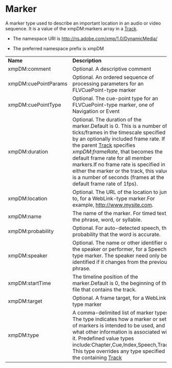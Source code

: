 # Marker

A marker type used to describe an important location in an audio or video sequence. It is a value of the xmpDM:markers array in a [Track](Track.md).

- The namespace URI is http://ns.adobe.com/xmp/1.0/DynamicMedia/

- The preferred namespace prefix is xmpDM

|    |           |    |
|----|-----------|----|
|**Name**|**Description**|**Type**|
|xmpDM:comment|Optional. A descriptive comment  |[Text](./index.md#text)|
|xmpDM:cuePointParams|Optional. An ordered sequence of processing parameters for an FLVCuePoint-type marker  |Ordered array of [CuePointParam](./CuePointParam.md)|
|xmpDM:cuePointType|Optional. The cue-point type for an FLVCuePoint-type marker, one of Navigation or Event  |[Text](./index.md#text)|
|xmpDM:duration|Optional. The duration of the marker.Default is 0. This is a number of ticks/frames in the timescale specified by an optionally included frame rate. If the parent [Track](Track.md) specifies *xmpDM:frameRate*, that becomes the default frame rate for all member markers.If no frame rate is specified in either the marker or the track, this value is a number of seconds (frames at the default frame rate of 1fps).  |[FrameCount](./index.md#framecount)|
|xmpDM:location|Optional. The URL of the location to jump to, for a WebLink-type marker.For example, http://www.mysite.com.  |[URI](./index.md#uri)|
|xmpDM:name|The name of the marker. For timed text, the phrase, word, or syllable.  |[Text](./index.md#text)|
|xmpDM:probability|Optional. For auto-detected speech, the probability that the word is accurate.  |[Real](./index.md#real)|
|xmpDM:speaker|Optional. The name or other identifier of the speaker or performer, for a Speech-type marker. The speaker need only be identified if it changes from the previous phrase.  |[Text](./index.md#text)|
|xmpDM:startTime|The timeline position of the marker.Default is 0, the beginning of the file that contains the track.  |[FrameCount](./index.md#framecount)|
|xmpDM:target|Optional. A frame target, for a WebLink-type marker  |[Text](./index.md#text)|
|xmpDM:type|A comma-delimited list of marker types. The type indicates how a marker or set of markers is intended to be used, and what other information is associated with it. Predefined value types include:Chapter,Cue,Index,Speech,Track. This type overrides any type specified in the containing [Track](Track.md) |Open Choice of [Text](./index.md#text)|

